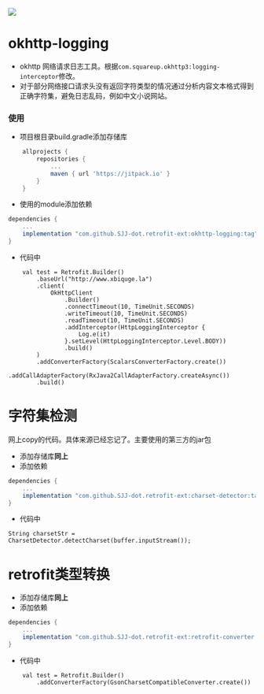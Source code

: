 [![](https://jitpack.io/v/SJJ-dot/retrofit-ext.svg)](https://jitpack.io/#SJJ-dot/retrofit-ext)
# okhttp-logging
- okhttp 网络请求日志工具。根据`com.squareup.okhttp3:logging-interceptor`修改。
- 对于部分网络接口请求头没有返回字符类型的情况通过分析内容文本格式得到正确字符集，避免日志乱码，例如中文小说网站。

### 使用
- 项目根目录build.gradle添加存储库
```groovy
	allprojects {
		repositories {
			...
			maven { url 'https://jitpack.io' }
		}
	}
```
- 使用的module添加依赖
```groovy
dependencies {
    ...
    implementation "com.github.SJJ-dot.retrofit-ext:okhttp-logging:tag"
}
```
- 代码中
```
    val test = Retrofit.Builder()
        .baseUrl("http://www.xbiquge.la")
        .client(
            OkHttpClient
                .Builder()
                .connectTimeout(10, TimeUnit.SECONDS)
                .writeTimeout(10, TimeUnit.SECONDS)
                .readTimeout(10, TimeUnit.SECONDS)
                .addInterceptor(HttpLoggingInterceptor {
                    Log.e(it)
                }.setLevel(HttpLoggingInterceptor.Level.BODY))
                .build()
        )
        .addConverterFactory(ScalarsConverterFactory.create())
        .addCallAdapterFactory(RxJava2CallAdapterFactory.createAsync())
        .build()
```

# 字符集检测
网上copy的代码。具体来源已经忘记了。主要使用的第三方的jar包
- 添加存储库**同上**
- 添加依赖
```groovy
dependencies {
    ...
    implementation "com.github.SJJ-dot.retrofit-ext:charset-detector:tag"
}
```
- 代码中
```
String charsetStr = CharsetDetector.detectCharset(buffer.inputStream());
```

# retrofit类型转换
- 添加存储库**同上**
- 添加依赖
```groovy
dependencies {
    ...
    implementation "com.github.SJJ-dot.retrofit-ext:retrofit-converter:tag"
}
```
- 代码中
```
    val test = Retrofit.Builder()
        .addConverterFactory(GsonCharsetCompatibleConverter.create())
```
